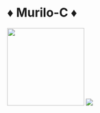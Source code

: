 # ♦ Murilo-C ♦

<div>
  <a height="https://github.com/Murilo-C">
    <img height="180em" src="https://github-readme-stats.vercel.app/api?username=Murilo-C&theme=tokyonight&iclude_all_commits=tru&count_private=true"/>
     <img helght="180em" src="https://github-readme-stats.vercel.app/api/top-langs/?username=Murilo-C&layout=compact&langs_count=6&theme=tokyonight"/>
      </div>
       <div style="display: inline_block"><br>
         <imag align="center" alt="Js" height="30" width="40" src="https://raw.githubusercontent.com/devicon/master/icons/javascript/javascript-plain.svg">
          <imag align="center" alt="HTML" height="30" width="40" src="https://raw.githubusercontent.com/devicon/master/icons/html5/html5-original.svg">
